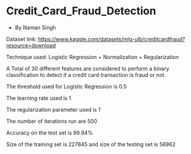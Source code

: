 # Credit_Card_Fraud_Detection

- By Naman Singh


Dataset link: https://www.kaggle.com/datasets/mlg-ulb/creditcardfraud?resource=download


Technique used: Logistic Regression + Normalization + Regularization

A Total of 30 different features are considered to perform a binary classification to detect if a credit card transaction is fraud or not.



The threshold used for Logistic Regression is 0.5

The learning rate used is 1

The regularization parameter used is 1

The number of iterations run are 500

Accuracy on the test set is 99.94%

Size of the training set is 227845 and size of the testing set is 56962
